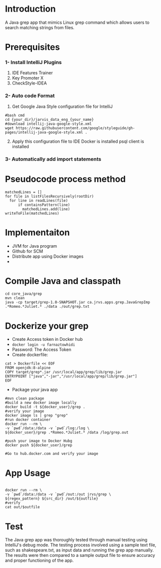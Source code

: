 # Introduction
A Java grep app that mimics Linux grep command which allows users to search matching strings from files.

# Prerequisites
### 1- Install IntelliJ Plugins
1. IDE Features Trainer
2. Key Promoter X
3. CheckStyle-IDEA

### 2- Auto code Format
1. Get Google Java Style configuration file for IntelliJ
```
#bash cmd
cd {your_dir}/jarvis_data_eng_{your_name}
#download intellij-java-google-style.xml
wget https://raw.githubusercontent.com/google/styleguide/gh-pages/intellij-java-google-style.xml .
```
2. Apply this configuration file to IDE
   Docker is installed
psql client is installed

### 3- Automatically add import statements

# Pseudocode process method
```
matchedLines = []
for file in listFilesRecursively(rootDir)
  for line in readLines(file)
      if containsPattern(line)
        matchedLines.add(line)
writeToFile(matchedLines)
```
# Implementaiton
- JVM for Java program
- Github for SCM
- Distribute app using Docker images
- 
# Compile Java and classpath
```
cd core_java/grep
mvn clean
java -cp target/grep-1.0-SNAPSHOT.jar ca.jrvs.apps.grep.JavaGrepImp .*Romeo.*Juliet.* ./data ./out/grep.txt
```
# Dockerize your grep
- Create Access token in Docker hub
- `docker login -u farnaztowhidi`
- Password: The Access Token
- Create dockerfile:
```
cat > Dockerfile << EOF
FROM openjdk:8-alpine
COPY target/grep*.jar /usr/local/app/grep/lib/grep.jar
ENTRYPOINT ["java","-jar","/usr/local/app/grep/lib/grep.jar"]
EOF
```
- Package your java app
```
#mvn clean package
#build a new docker image locally
docker build -t ${docker_user}/grep .
#verify your image
docker image ls | grep "grep"
#run docker container
docker run --rm \
-v `pwd`/data:/data -v `pwd`/log:/log \
${docker_user}/grep .*Romeo.*Juliet.* /data /log/grep.out

#push your image to Docker Hubg
docker push ${docker_user}/grep

#Go to hub.docker.com and verify your image
```

# App Usage
```

docker run --rm \
-v `pwd`/data:/data -v `pwd`/out:/out jrvs/grep \
${regex_pattern} ${src_dir} /out/${outfile}
#verify
cat out/$outfile
```

# Test
The Java grep app was thoroughly tested through manual testing using IntelliJ's debug mode. The testing process involved using a sample text file, such as shakespeare.txt, as input data and running the grep app manually. The results were then compared to a sample output file to ensure accuracy and proper functioning of the app.

